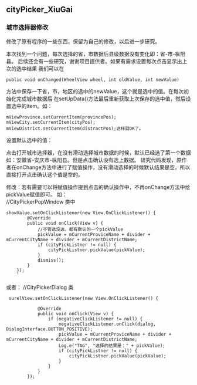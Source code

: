 ## cityPicker_XiuGai
### 城市选择器修改
修改了原有程序的一些东西，保留为自己的修改，以后进一步研究。  
  
  本次找到一个问题，每次选择的省，市数据后县级数据没有变化即：省-市-枞阳县。
后续还会有一些研究，谢谢项目提供者。如果有需求设置每次点击显示出上次的选中结果
我们可以在
    
    public void onChanged(WheelView wheel, int oldValue, int newValue) 
    
方法中保存一下省，市，地区的选中的newValue，这个就是选中的值。在每次初始化完成城市数据后
在setUpData()方法最后重新获取上次保存的选中值，然后设置选中的item。如：
    
    mViewProvince.setCurrentItem(provincePos);
    mViewCity.setCurrentItem(cityPos);
    mViewDistrict.setCurrentItem(distractPos);这样就OK了。  

设置默认选中的值：
  
  点击打开城市选择器，在没有滑动选择城市数据的时候，默认已经选了第一个数据如：安徽省-安庆市-枞阳县。但是点击确认没有选上数据。
研究代码发现，原作者在onChange方法中进行了赋值操作，没有滑动选择的时候默认结果是空，所以直接打开点击确认这个值是空的。  
  
  修改：若有需要可以将赋值操作提到点击的确认操作中，不再onChange方法中给pickValue赋值即可。
如：  <br/>
//CityPickerPopWindow 类中 <br/>

    showValue.setOnClickListener(new View.OnClickListener() {
            @Override
            public void onClick(View v) {
                //不管选没选，都有默认的一个pickValue
                pickValue = mCurrentProviceName + divider + mCurrentCityName + divider + mCurrentDistrictName;
                if (cityPickListner != null) {
                    cityPickListner.pickValue(pickValue);
                }
                dismiss();
            }
        });
        `
或者：
 //CityPickerDialog 类
     
     surelView.setOnClickListener(new View.OnClickListener() {
 
                @Override
                public void onClick(View v) {
                    if (negativeClickListener != null) {
                        negativeClickListener.onClick(dialog, DialogInterface.BUTTON_POSITIVE);
                        pickValue = mCurrentProviceName + divider + mCurrentCityName + divider + mCurrentDistrictName;
                        Log.e("TAG", "选择的结果是：" + pickValue);
                        if (cityPickListner != null) {
                            cityPickListner.pickValue(pickValue);
                        }
                    }
                }
            });
